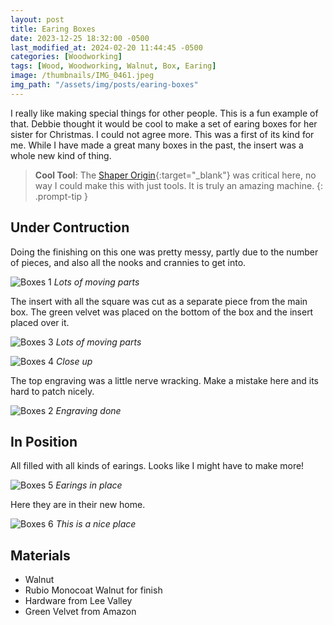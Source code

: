 ```yaml
---
layout: post
title: Earing Boxes
date: 2023-12-25 18:32:00 -0500
last_modified_at: 2024-02-20 11:44:45 -0500
categories: [Woodworking]
tags: [Wood, Woodworking, Walnut, Box, Earing]
image: /thumbnails/IMG_0461.jpeg
img_path: "/assets/img/posts/earing-boxes"
---
```


I really like making special things for other people.  This is a fun example of that.  Debbie thought it would be cool to make a set of earing boxes for her sister for Christmas.  I could not agree more.  This was a first of its kind for me.  While I have made a great many boxes in the past, the insert was a whole new kind of thing.

>**Cool Tool**: The [Shaper Origin]{:target="_blank"} was critical here, no way I could make this with just tools.  It is truly an amazing machine.
{: .prompt-tip }

## Under Contruction

Doing the finishing on this one was pretty messy, partly due to the number of pieces, and also all the nooks and crannies to get into.

![Boxes 1][Boxes 1]
_Lots of moving parts_

The insert with all the square was cut as a separate piece from the main box.  The green velvet was placed on the bottom of the box and the insert placed over it.

![Boxes 3][Boxes 3]
_Lots of moving parts_

![Boxes 4][Boxes 4]
_Close up_

The top engraving was a little nerve wracking.  Make a mistake here and its hard to patch nicely.

![Boxes 2][Boxes 2]
_Engraving done_

## In Position

All filled with all kinds of earings.  Looks like I might have to make more!

![Boxes 5][Boxes 5]
_Earings in place_

Here they are in their new home.  

![Boxes 6][Boxes 6]
_This is a nice place_

## Materials

- Walnut
- Rubio Monocoat Walnut for finish
- Hardware from Lee Valley
- Green Velvet from Amazon

[Boxes 1]: IMG_0455.jpeg
[Boxes 2]: IMG_0461.jpeg
[Boxes 3]: IMG_0466.jpeg
[Boxes 4]: IMG_0467.jpeg
[Boxes 5]: earing-box-01.jpeg
[Boxes 6]: earing-box-02.jpeg

[Shaper Origin]: https://www.shapertools.com/en-ca
